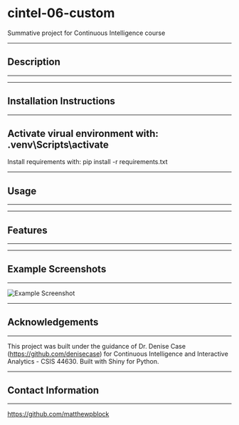 # cintel-06-custom
Summative project for Continuous Intelligence course

---------------------
## Description
---------------------

---------------------
## Installation Instructions
---------------------
Activate virual environment with:
.venv\Scripts\activate
-
Install requirements with:
pip install -r requirements.txt

---------------------
## Usage
---------------------


---------------------
## Features
---------------------


---------------------
## Example Screenshots
---------------------
![Example Screenshot]()

---------------------
## Acknowledgements
---------------------
This project was built under the guidance of Dr. Denise Case (https://github.com/denisecase) for Continuous Intelligence and Interactive Analytics - CSIS 44630.
Built with Shiny for Python.

---------------------
## Contact Information
---------------------
https://github.com/matthewpblock
